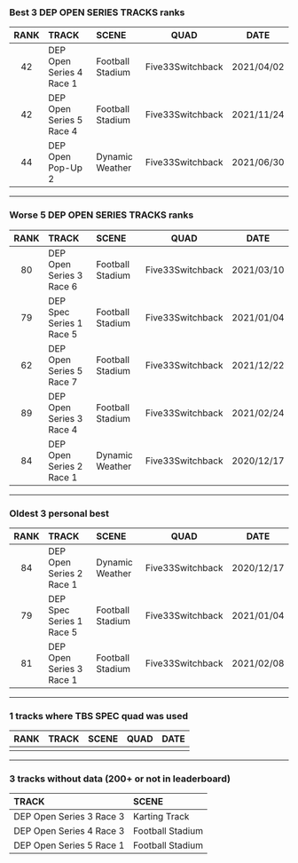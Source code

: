 ### Best 3 DEP OPEN SERIES TRACKS ranks
|RANK|TRACK|SCENE|QUAD|DATE|
|:---:|:---|:---|:---:|:---:|
|42|DEP Open Series 4 Race 1|Football Stadium|Five33Switchback|2021/04/02|
|42|DEP Open Series 5 Race 4|Football Stadium|Five33Switchback|2021/11/24|
|44|DEP Open Pop-Up 2|Dynamic Weather|Five33Switchback|2021/06/30|
---
### Worse 5 DEP OPEN SERIES TRACKS ranks
|RANK|TRACK|SCENE|QUAD|DATE|
|:---:|:---|:---|:---:|:---:|
|80|DEP Open Series 3 Race 6|Football Stadium|Five33Switchback|2021/03/10|
|79|DEP Spec Series 1 Race 5|Football Stadium|Five33Switchback|2021/01/04|
|62|DEP Open Series 5 Race 7|Football Stadium|Five33Switchback|2021/12/22|
|89|DEP Open Series 3 Race 4|Football Stadium|Five33Switchback|2021/02/24|
|84|DEP Open Series 2 Race 1|Dynamic Weather|Five33Switchback|2020/12/17|
---
### Oldest 3 personal best
|RANK|TRACK|SCENE|QUAD|DATE|
|:---:|:---|:---|:---:|:---:|
|84|DEP Open Series 2 Race 1|Dynamic Weather|Five33Switchback|2020/12/17|
|79|DEP Spec Series 1 Race 5|Football Stadium|Five33Switchback|2021/01/04|
|81|DEP Open Series 3 Race 1|Football Stadium|Five33Switchback|2021/02/08|
---
### 1 tracks where TBS SPEC quad was used
|RANK|TRACK|SCENE|QUAD|DATE|
|:---:|:---|:---|:---:|:---:|
||||||
---
### 3 tracks without data (200+ or not in leaderboard)
|TRACK|SCENE|
|:---|:---|
|DEP Open Series 3 Race 3|Karting Track|
|DEP Open Series 4 Race 3|Football Stadium|
|DEP Open Series 5 Race 1|Football Stadium|

